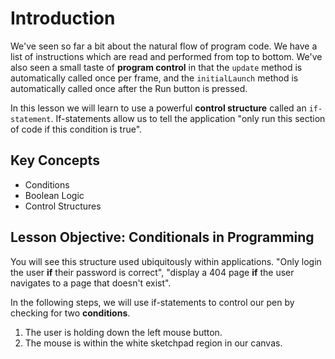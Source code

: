 # Introduction

We've seen so far a bit about the natural flow of program code. We have a list of instructions which are read and performed from top to bottom. We've also seen a small taste of **program control** in that the `update` method is automatically called once per frame, and the `initialLaunch` method is automatically called once after the Run button is pressed.

In this lesson we will learn to use a powerful **control structure** called an `if-statement`. If-statements allow us to tell the application "only run this section of code if this condition is true".

## Key Concepts

- Conditions
- Boolean Logic
- Control Structures

## Lesson Objective: Conditionals in Programming

You will see this structure used ubiquitously within applications. "Only login the user **if** their password is correct", "display a 404 page **if** the user navigates to a page that doesn't exist".

In the following steps, we will use if-statements to control our pen by checking for two **conditions**.
1. The user is holding down the left mouse button.
2. The mouse is within the white sketchpad region in our canvas.
